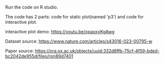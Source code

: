 Run the code on R studio. 

The code has 2 parts: code for static plot(named 'p3') and code for interactive plot.

interactive plot demo: https://youtu.be/xpaoxyKgAwg

Dataset source: https://www.nature.com/articles/s43016-023-00795-w

Paper source: https://ora.ox.ac.uk/objects/uuid:332d8ffb-75cf-4f59-bded-bc2042de955d/files/rpn89d7401
